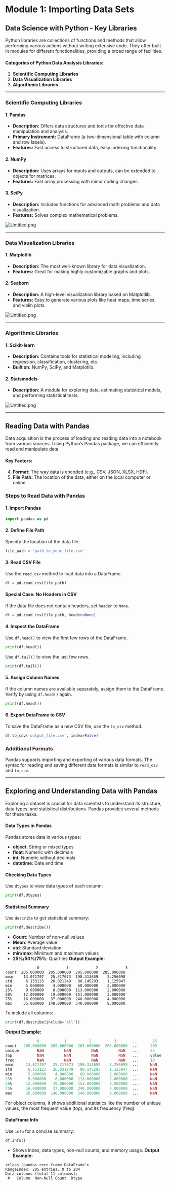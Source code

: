 

# Module 1: Importing Data Sets
## Data Science with Python - Key Libraries
Python libraries are collections of functions and methods that allow performing various actions without writing extensive code. They offer built-in modules for different functionalities, providing a broad range of facilities.
#### Categories of Python Data Analysis Libraries:
1. **Scientific Computing Libraries**
2. **Data Visualization Libraries**
3. **Algorithmic Libraries**

___
### Scientific Computing Libraries
#### 1. **Pandas**
- **Description:** Offers data structures and tools for effective data manipulation and analysis.
- **Primary Instrument:** DataFrame (a two-dimensional table with column and row labels).
- **Features:** Fast access to structured data, easy indexing functionality.
#### 2. **NumPy**
- **Description:** Uses arrays for inputs and outputs, can be extended to objects for matrices.
- **Features:** Fast array processing with minor coding changes.
#### 3. **SciPy**
- **Description:** Includes functions for advanced math problems and data visualization.
- **Features:** Solves complex mathematical problems.

![Untitled.png](https://prod-files-secure.s3.us-west-2.amazonaws.com/03e82b26-cccb-4906-bb56-adabcbdc0655/997ac361-58a8-4f04-bb0f-79fea4baa761/Untitled.png?X-Amz-Algorithm=AWS4-HMAC-SHA256&X-Amz-Content-Sha256=UNSIGNED-PAYLOAD&X-Amz-Credential=ASIAZI2LB466QD2XMUXZ%2F20250208%2Fus-west-2%2Fs3%2Faws4_request&X-Amz-Date=20250208T071225Z&X-Amz-Expires=3600&X-Amz-Security-Token=IQoJb3JpZ2luX2VjEG8aCXVzLXdlc3QtMiJIMEYCIQCU0miPOJDb2I63%2F9VLfKKob2GNhz4MwqqzCotW7cegrgIhAKo9xgCE5VQsE6jgcGKzvPo0WB7S%2BeSxov%2F1WAsorcOvKogECIf%2F%2F%2F%2F%2F%2F%2F%2F%2F%2FwEQABoMNjM3NDIzMTgzODA1Igy%2BXyA9TISZwU4SoKEq3ANYuH9d2J%2FlwTRQ3FVAoTizKmuWox2smvfMvzLDasnRimVV2tk5iuZzIu9f3Stj0AbCqr%2BWtpKX4LQ4ZTKkMlEMkWWwvsjj7wR6SUrKWfekC9SoUaytJILjNnoXf2P6nUmP6Xm%2BIhmQtcsa0AeHDyq6s95Rjl4BQsH6cDuxMijX5Kx8xCJf38wXcJPEnjntnRrwam5p9c6L%2FBqJ9RUzx2pBzxi2QZ4nhphHHhYR7DlzeiOx3cGiCJ22%2BkQJ0nYVN%2FqI41zc0fE%2ByHthRehjHdjaaR%2BrrpFqcdohEx9WgYpZT%2FQ%2F53dff8yLZwoJu5MUgkHJRtSYsxhdNe%2B7WzqKpUNSCm1yH5w5eZWOLb6tL6B%2B%2BDoFn86IR6eG8O4S9nAxAScPxIciMT2%2B0m7Iv0rLvyxxig70NrbVDWQfDov2fRq0kC4jRy5uwBoa3nkAWdg6CfRAzxy5w%2Bk%2Bj%2FTFjP5zSQhDlclalJFK36iKK0WlurM7f1OSOVaMjBWUBexhme5uq0%2FJAL%2FXECH25XFx80NcSXSMMl77%2B7Qr6IhYkH8o5fmC2kwmpyPOdItemmPg94fYYsgXdIfo4sH7T3gCx4Q63XgGbZ2sgwCOUlZF%2FP5%2BuILqxgAKq2dY2JYI1fgwRjCk75u9BjqkAXCmgxPfeGmE%2BySlMD0PN65MFG08VVWxivug0KxVEBQ5YFag3JL0FL2arB40pfrUyerhmV%2FRpQyny417ApznvkTwPRrLIUTxy1GkrfwqWHEG9vLaPha84TtXJZmmGYf5vxDWJISZrMwzktZYHstetjp46ZxQTSi4EOJ5UDMiZTX5lIS5rSpGGvAo8xAGH%2Bjx2lVBYTkrBkL0oqQs1u9FF60%2FxSMl&X-Amz-Signature=cf7f133e8f0f357a8efeacd3e4007ab4351b85ae8320de5af9be6a61c00ad96f&X-Amz-SignedHeaders=host&x-id=GetObject)
___
### Data Visualization Libraries
#### 1. **Matplotlib**
- **Description:** The most well-known library for data visualization.
- **Features:** Great for making highly customizable graphs and plots.
#### 2. **Seaborn**
- **Description:** A high-level visualization library based on Matplotlib.
- **Features:** Easy to generate various plots like heat maps, time series, and violin plots.

![Untitled.png](https://prod-files-secure.s3.us-west-2.amazonaws.com/03e82b26-cccb-4906-bb56-adabcbdc0655/733d1e42-5a53-4fd8-90c1-3d85254369a6/Untitled.png?X-Amz-Algorithm=AWS4-HMAC-SHA256&X-Amz-Content-Sha256=UNSIGNED-PAYLOAD&X-Amz-Credential=ASIAZI2LB4664PIBRJPX%2F20250208%2Fus-west-2%2Fs3%2Faws4_request&X-Amz-Date=20250208T071224Z&X-Amz-Expires=3600&X-Amz-Security-Token=IQoJb3JpZ2luX2VjEG8aCXVzLXdlc3QtMiJFMEMCH3oA9UaRE0VLBGa3v1Us97kgh8OSR5IVQikNjR4uUPICIGDZL4xo4WAjkVob3xxEplkf%2BCVQONPGXw6xzqYyaqEXKogECIf%2F%2F%2F%2F%2F%2F%2F%2F%2F%2FwEQABoMNjM3NDIzMTgzODA1IgwzifVy%2Ff4Pf9%2Fj1CUq3APO40CW54lxaDJTXJUu3ZEUjM2wIKqSYL3Usx0qGptC8JzGEPbAX%2FW4%2FqvtZAk8Rm8fJQUeuQTWXLQ5sdazIeH1gsSFDXl0GO5CMbS%2FDz5l5zEjNRnjrSNvokbzaz7HRbsLxVQR7erJAzCYAmBY03esM2bwrVSQc9g4RoEXpk6c1rFHJKbDtkJNf%2FjTtqCQYffJDIfXgaBQukeWup1du8ihqutbyTkMqEgAYGunU5%2Ba6J5CG3HeVz9%2BMtIpcZPGhqQEKqLoR4RsB6bitoBeEdpUZ72xvUtFL86bTmHCC4vmZ1hO1APZbHmxxziYQWLlSNydnAn0BL4oEWtuP5rpm%2BXoXIdOG5wteuwxfbWCfyqfjwZnt7gRuAlV76mdsoRwowyiRj1ID22bCeteoJ0OGIILFwz7C3G8r%2FqMVIHT4%2F2bPQHfNn14QgKvsmPj25BX4NgD6mY%2BOxRx2ns3Lr8ZbO9pPT8mRsKARxQ%2FYac40%2FnYpg0nGc%2FVhJ5gb4GQcsyXf58XVokXqwfzcmMZfQ7YwzVBItMHOpH8i829ONTGFHx1Issf3lp4sW9W3IuaXNrnjoYxlu6AX4hn5d4UxV%2Bnd2%2FBjzf6JFyFGKRdmw0ALdcPG0422Ew5MwnriwYANjCi75u9BjqnAWPoOb%2FInNbbedYfskMZyc3yqJS2NHwRmXkMf7OerptkpbmJE8QSvidPCsmf85qXKTvPW75PwEGoV8VbfMRHPlgODX4C4QuIIewyzIQDaSQWjjJLJUlvMBwoa1mt%2FkZHbZlQw3TXwIuxPR09qCDExFmp0KxNKh5QsZ9dhQJToQ0iHTDfsHoBbc4HCLtEueBITe%2BUd61qt4Ojieny1o2siTC1QlQmUCbu&X-Amz-Signature=4a79293ebd2751d2153bb421cb938dbe72dbea9529058494914ad8682050a2eb&X-Amz-SignedHeaders=host&x-id=GetObject)
___
### Algorithmic Libraries
#### 1. **Scikit-learn**
- **Description:** Contains tools for statistical modeling, including regression, classification, clustering, etc.
- **Built on:** NumPy, SciPy, and Matplotlib.
#### 2. **Statsmodels**
- **Description:** A module for exploring data, estimating statistical models, and performing statistical tests.

![Untitled.png](https://prod-files-secure.s3.us-west-2.amazonaws.com/03e82b26-cccb-4906-bb56-adabcbdc0655/c62885f5-417d-4179-834f-d68f8f2bdf39/Untitled.png?X-Amz-Algorithm=AWS4-HMAC-SHA256&X-Amz-Content-Sha256=UNSIGNED-PAYLOAD&X-Amz-Credential=ASIAZI2LB4664PIBRJPX%2F20250208%2Fus-west-2%2Fs3%2Faws4_request&X-Amz-Date=20250208T071224Z&X-Amz-Expires=3600&X-Amz-Security-Token=IQoJb3JpZ2luX2VjEG8aCXVzLXdlc3QtMiJFMEMCH3oA9UaRE0VLBGa3v1Us97kgh8OSR5IVQikNjR4uUPICIGDZL4xo4WAjkVob3xxEplkf%2BCVQONPGXw6xzqYyaqEXKogECIf%2F%2F%2F%2F%2F%2F%2F%2F%2F%2FwEQABoMNjM3NDIzMTgzODA1IgwzifVy%2Ff4Pf9%2Fj1CUq3APO40CW54lxaDJTXJUu3ZEUjM2wIKqSYL3Usx0qGptC8JzGEPbAX%2FW4%2FqvtZAk8Rm8fJQUeuQTWXLQ5sdazIeH1gsSFDXl0GO5CMbS%2FDz5l5zEjNRnjrSNvokbzaz7HRbsLxVQR7erJAzCYAmBY03esM2bwrVSQc9g4RoEXpk6c1rFHJKbDtkJNf%2FjTtqCQYffJDIfXgaBQukeWup1du8ihqutbyTkMqEgAYGunU5%2Ba6J5CG3HeVz9%2BMtIpcZPGhqQEKqLoR4RsB6bitoBeEdpUZ72xvUtFL86bTmHCC4vmZ1hO1APZbHmxxziYQWLlSNydnAn0BL4oEWtuP5rpm%2BXoXIdOG5wteuwxfbWCfyqfjwZnt7gRuAlV76mdsoRwowyiRj1ID22bCeteoJ0OGIILFwz7C3G8r%2FqMVIHT4%2F2bPQHfNn14QgKvsmPj25BX4NgD6mY%2BOxRx2ns3Lr8ZbO9pPT8mRsKARxQ%2FYac40%2FnYpg0nGc%2FVhJ5gb4GQcsyXf58XVokXqwfzcmMZfQ7YwzVBItMHOpH8i829ONTGFHx1Issf3lp4sW9W3IuaXNrnjoYxlu6AX4hn5d4UxV%2Bnd2%2FBjzf6JFyFGKRdmw0ALdcPG0422Ew5MwnriwYANjCi75u9BjqnAWPoOb%2FInNbbedYfskMZyc3yqJS2NHwRmXkMf7OerptkpbmJE8QSvidPCsmf85qXKTvPW75PwEGoV8VbfMRHPlgODX4C4QuIIewyzIQDaSQWjjJLJUlvMBwoa1mt%2FkZHbZlQw3TXwIuxPR09qCDExFmp0KxNKh5QsZ9dhQJToQ0iHTDfsHoBbc4HCLtEueBITe%2BUd61qt4Ojieny1o2siTC1QlQmUCbu&X-Amz-Signature=82dbe09c1b2264494e87b449fed7350be0b051c61b42f3e7f05d8298887d5a7d&X-Amz-SignedHeaders=host&x-id=GetObject)
___
## Reading Data with Pandas
Data acquisition is the process of loading and reading data into a notebook from various sources. Using Python’s Pandas package, we can efficiently read and manipulate data.
#### Key Factors:
4. **Format:** The way data is encoded (e.g., CSV, JSON, XLSX, HDF).
5. **File Path:** The location of the data, either on the local computer or online.
### Steps to Read Data with Pandas
#### 1. **Import Pandas**
```python
import pandas as pd
```
#### 2. **Define File Path**
Specify the location of the data file.
```python
file_path = 'path_to_your_file.csv'
```
#### 3. **Read CSV File**
Use the `read_csv` method to load data into a DataFrame.
```python
df = pd.read_csv(file_path)
```
#### Special Case: No Headers in CSV
If the data file does not contain headers, set `header` to `None`.
```python
df = pd.read_csv(file_path, header=None)
```
#### 4. **Inspect the DataFrame**
Use `df.head()` to view the first few rows of the DataFrame.
```python
print(df.head())
```
Use `df.tail()` to view the last few rows.
```python
print(df.tail())
```
#### 5. **Assign Column Names**
If the column names are available separately, assign them to the DataFrame.
Verify by using `df.head()` again.
```python
print(df.head())
```
#### 6. **Export DataFrame to CSV**
To save the DataFrame as a new CSV file, use the `to_csv` method.
```python
df.to_csv('output_file.csv', index=False)
```
### Additional Formats
Pandas supports importing and exporting of various data formats. The syntax for reading and saving different data formats is similar to `read_csv` and `to_csv`.
___
## Exploring and Understanding Data with Pandas
Exploring a dataset is crucial for data scientists to understand its structure, data types, and statistical distributions. Pandas provides several methods for these tasks.
#### Data Types in Pandas
Pandas stores data in various types:
- **object**: String or mixed types
- **float**: Numeric with decimals
- **int**: Numeric without decimals
- **datetime**: Date and time
#### Checking Data Types
Use `dtypes` to view data types of each column:
```python
print(df.dtypes)
```
#### Statistical Summary
Use `describe` to get statistical summary:
```python
print(df.describe())
```
- **Count**: Number of non-null values
- **Mean**: Average value
- **std**: Standard deviation
- **min/max**: Minimum and maximum values
- **25%/50%/75%**: Quartiles
**Output Example:**
```plain text
              0            1            2            3
count  205.000000  205.000000  205.000000  205.000000
mean    13.071707   25.317073  198.313659    3.256098
std      6.153123   26.021249   90.145293    1.125947
min      5.000000    4.000000   68.000000    2.000000
25%      9.000000    8.000000  113.000000    2.000000
50%     12.000000   19.000000  151.000000    3.000000
75%     16.000000   37.000000  248.000000    4.000000
max     35.000000  148.000000  540.000000    8.000000
```
To include all columns:
```python
print(df.describe(include='all'))
```
**Output Example:**
```r
              0           1          2          3       ...      25       26       27
count   205.000000  205.000000  205.000000  205.000000  ...     205      205      205
unique        NaN         NaN         NaN         NaN   ...     25       25       25
top           NaN         NaN         NaN         NaN   ...     value    value    value
freq          NaN         NaN         NaN         NaN   ...     10       10       10
mean     13.071707   25.317073  198.313659    3.256098  ...     NaN      NaN      NaN
std       6.153123   26.021249   90.145293    1.125947  ...     NaN      NaN      NaN
min       5.000000    4.000000   68.000000    2.000000  ...     NaN      NaN      NaN
25%       9.000000    8.000000  113.000000    2.000000  ...     NaN      NaN      NaN
50%      12.000000   19.000000  151.000000    3.000000  ...     NaN      NaN      NaN
75%      16.000000   37.000000  248.000000    4.000000  ...     NaN      NaN      NaN
max      35.000000  148.000000  540.000000    8.000000  ...     NaN      NaN      NaN
```
For object columns, it shows additional statistics like the number of unique values, the most frequent value (top), and its frequency (freq).
#### DataFrame Info
Use `info` for a concise summary:
```python
df.info()
```
- Shows index, data types, non-null counts, and memory usage.
**Output Example:**
```less
<class 'pandas.core.frame.DataFrame'>
RangeIndex: 205 entries, 0 to 204
Data columns (total 11 columns):
 #   Column  Non-Null Count  Dtype
